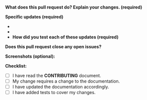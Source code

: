 <!-------------------------------------------------------------------------
 | Thanks for send a pull request! 🎉
 | First, please make sure you familiar with the contribution guidelines
 | https://github.com/livepeer/livepeerjs/blob/master/CONTRIBUTING.md
 -------------------------------------------------------------------------->

**What does this pull request do? Explain your changes. (required)**

<!-- A clear and concise description of what this pull request does. -->

**Specific updates (required)**

<!--- List out all significant updates your code introduces -->

-
-
- **How did you test each of these updates (required)**

<!-- A detailed description of how you tested your code changes. Include details of your testing environment, and the tests you ran to see how your change affects other areas of the code, etc. -->

**Does this pull request close any open issues?**

<!-- Fixes # -->

**Screenshots (optional):**

<!-- Drag some screenshots here, if applicable -->

**Checklist:**

<!--- Go over all the following points, and put an `x` in all the boxes that apply. -->
<!--- If you're unsure about any of these, don't hesitate to ask. We're here to help! -->

- [ ] I have read the **CONTRIBUTING** document.
- [ ] My change requires a change to the documentation.
- [ ] I have updated the documentation accordingly.
- [ ] I have added tests to cover my changes.
